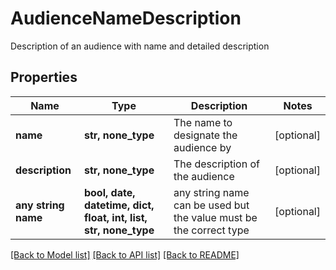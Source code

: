 # AudienceNameDescription

Description of an audience with name and detailed description

## Properties
Name | Type | Description | Notes
------------ | ------------- | ------------- | -------------
**name** | **str, none_type** | The name to designate the audience by | [optional] 
**description** | **str, none_type** | The description of the audience | [optional] 
**any string name** | **bool, date, datetime, dict, float, int, list, str, none_type** | any string name can be used but the value must be the correct type | [optional]

[[Back to Model list]](../README.md#documentation-for-models) [[Back to API list]](../README.md#documentation-for-api-endpoints) [[Back to README]](../README.md)


